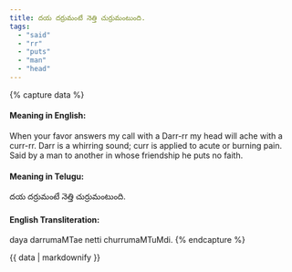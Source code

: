 ```yaml
---
title: దయ దర్రుమంటే నెత్తి చుర్రుమంటుంది.
tags:
  - "said"
  - "rr"
  - "puts"
  - "man"
  - "head"
---
```


{% capture data %}
#### Meaning in English:
When your favor answers my call with a Darr-rr my head will ache with a curr-rr.
Darr is a whirring sound; curr is applied to acute or burning pain.
Said by a man to another in whose friendship he puts no faith.

#### Meaning in Telugu:
దయ దర్రుమంటే నెత్తి చుర్రుమంటుంది.

#### English Transliteration:
daya darrumaMTae netti churrumaMTuMdi.
{% endcapture %}

<div class="notice">{{ data | markdownify }}</div>

